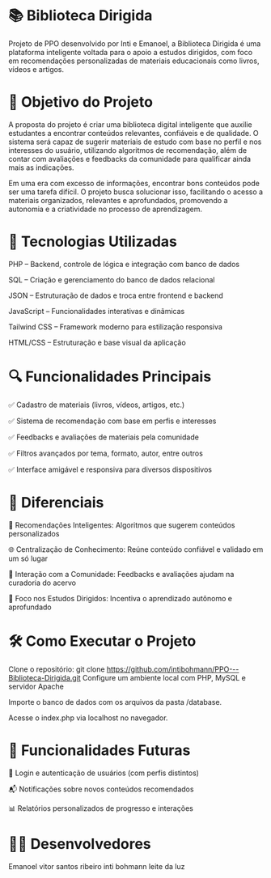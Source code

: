 # 📚 Biblioteca Dirigida
Projeto de PPO desenvolvido por Inti e Emanoel, a Biblioteca Dirigida é uma plataforma inteligente voltada para o apoio a estudos dirigidos, com foco em recomendações personalizadas de materiais educacionais como livros, vídeos e artigos.

# 🧠 Objetivo do Projeto
A proposta do projeto é criar uma biblioteca digital inteligente que auxilie estudantes a encontrar conteúdos relevantes, confiáveis e de qualidade. O sistema será capaz de sugerir materiais de estudo com base no perfil e nos interesses do usuário, utilizando algoritmos de recomendação, além de contar com avaliações e feedbacks da comunidade para qualificar ainda mais as indicações.

Em uma era com excesso de informações, encontrar bons conteúdos pode ser uma tarefa difícil. O projeto busca solucionar isso, facilitando o acesso a materiais organizados, relevantes e aprofundados, promovendo a autonomia e a criatividade no processo de aprendizagem.

# 🚀 Tecnologias Utilizadas
PHP – Backend, controle de lógica e integração com banco de dados

SQL – Criação e gerenciamento do banco de dados relacional

JSON – Estruturação de dados e troca entre frontend e backend

JavaScript – Funcionalidades interativas e dinâmicas

Tailwind CSS – Framework moderno para estilização responsiva

HTML/CSS – Estruturação e base visual da aplicação

# 🔍 Funcionalidades Principais
✅ Cadastro de materiais (livros, vídeos, artigos, etc.)

✅ Sistema de recomendação com base em perfis e interesses

✅ Feedbacks e avaliações de materiais pela comunidade

✅ Filtros avançados por tema, formato, autor, entre outros

✅ Interface amigável e responsiva para diversos dispositivos

# 🌟 Diferenciais
🔎 Recomendações Inteligentes: Algoritmos que sugerem conteúdos personalizados

🌐 Centralização de Conhecimento: Reúne conteúdo confiável e validado em um só lugar

💬 Interação com a Comunidade: Feedbacks e avaliações ajudam na curadoria do acervo

🎯 Foco nos Estudos Dirigidos: Incentiva o aprendizado autônomo e aprofundado

# 🛠️ Como Executar o Projeto
Clone o repositório:
git clone https://github.com/intibohmann/PPO---Biblioteca-Dirigida.git
Configure um ambiente local com PHP, MySQL e servidor Apache

Importe o banco de dados com os arquivos da pasta /database.

Acesse o index.php via localhost no navegador.

# 📌 Funcionalidades Futuras
🔐 Login e autenticação de usuários (com perfis distintos)

📬 Notificações sobre novos conteúdos recomendados

📊 Relatórios personalizados de progresso e interações

# 👨‍💻 Desenvolvedores

Emanoel vitor santos ribeiro
inti bohmann leite da luz

